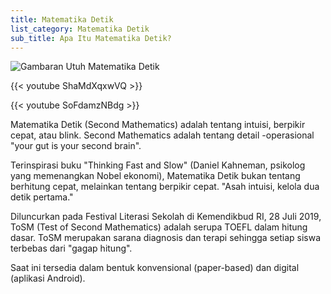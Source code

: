 ```yaml
---
title: Matematika Detik
list_category: Matematika Detik
sub_title: Apa Itu Matematika Detik?
---
```

![Gambaran Utuh Matematika Detik](/images/uploads/whatsapp-image-2025-07-27-at-18.26.47_b8d0e08c.jpg "Gambaran Utuh Matematika Detik")

{{< youtube ShaMdXqxwVQ >}}

{{< youtube SoFdamzNBdg >}}

Matematika Detik (Second Mathematics) adalah tentang intuisi, berpikir cepat, atau blink.  Second Mathematics adalah tentang detail -operasional "your gut is your second brain".

Terinspirasi buku "Thinking Fast and Slow" (Daniel Kahneman, psikolog yang memenangkan Nobel ekonomi), Matematika Detik bukan tentang berhitung cepat, melainkan tentang berpikir cepat. "Asah intuisi, kelola dua detik pertama."

Diluncurkan pada Festival Literasi Sekolah di Kemendikbud RI, 28 Juli 2019, ToSM (Test of Second Mathematics) adalah serupa TOEFL dalam hitung dasar. ToSM merupakan sarana diagnosis dan terapi sehingga setiap siswa terbebas dari "gagap hitung".

Saat ini tersedia dalam bentuk konvensional (paper-based) dan digital (aplikasi Android).
